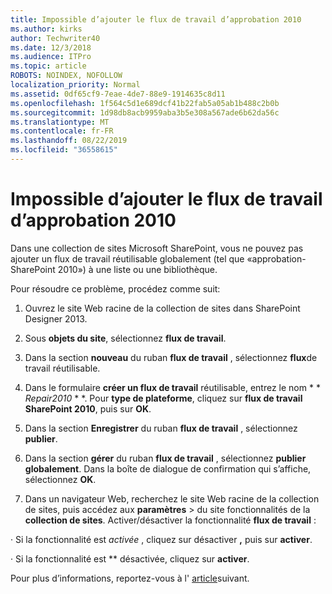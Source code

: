 ```yaml
---
title: Impossible d’ajouter le flux de travail d’approbation 2010
ms.author: kirks
author: Techwriter40
ms.date: 12/3/2018
ms.audience: ITPro
ms.topic: article
ROBOTS: NOINDEX, NOFOLLOW
localization_priority: Normal
ms.assetid: 0df65cf9-7eae-4de7-88e9-1914635c8d11
ms.openlocfilehash: 1f564c5d1e689dcf41b22fab5a05ab1b488c2b0b
ms.sourcegitcommit: 1d98db8acb9959aba3b5e308a567ade6b62da56c
ms.translationtype: MT
ms.contentlocale: fr-FR
ms.lasthandoff: 08/22/2019
ms.locfileid: "36558615"
---
```

# <a name="unable-to-add-2010-approval-workflow"></a>Impossible d’ajouter le flux de travail d’approbation 2010

Dans une collection de sites Microsoft SharePoint, vous ne pouvez pas ajouter un flux de travail réutilisable globalement (tel que «approbation-SharePoint 2010») à une liste ou une bibliothèque.
  
Pour résoudre ce problème, procédez comme suit: 
  
1. Ouvrez le site Web racine de la collection de sites dans SharePoint Designer 2013.
  
2. Sous **objets du site**, sélectionnez **flux de travail**. 
  
3. Dans la section **nouveau** du ruban **flux de travail** , sélectionnez **flux**de travail réutilisable. 
  
4. Dans le formulaire **créer un flux de travail** réutilisable, entrez le nom * * *Repair2010* * *. Pour **type de plateforme**, cliquez sur **flux de travail SharePoint 2010**, puis sur **OK**. 
  
1. Dans la section **Enregistrer** du ruban **flux de travail** , sélectionnez **publier**. 
  
2. Dans la section **gérer** du ruban **flux de travail** , sélectionnez **publier globalement**. Dans la boîte de dialogue de confirmation qui s’affiche, sélectionnez **OK**. 
  
3. Dans un navigateur Web, recherchez le site Web racine de la collection de sites, puis accédez aux **paramètres** \> du site fonctionnalités de la **collection de sites**. Activer/désactiver la fonctionnalité **flux de travail** : 
  
· Si la fonctionnalité est *activée* , cliquez sur désactiver **,** puis sur **activer**. 
  
· Si la fonctionnalité est ** désactivée, cliquez sur **activer**. 
  
Pour plus d’informations, reportez-vous à l' [article](https://go.microsoft.com/fwlink/?linkid=2047770&amp;clcid=0x409)suivant.
  

